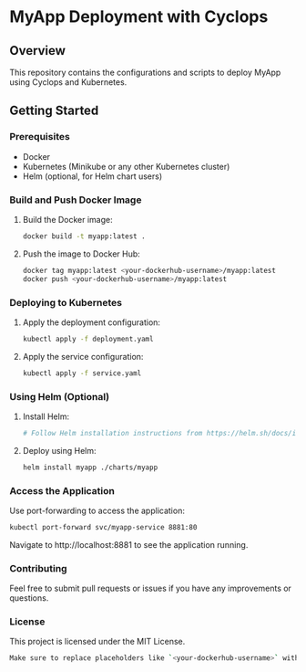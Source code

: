 # MyApp Deployment with Cyclops

## Overview

This repository contains the configurations and scripts to deploy MyApp using Cyclops and Kubernetes.

## Getting Started

### Prerequisites

- Docker
- Kubernetes (Minikube or any other Kubernetes cluster)
- Helm (optional, for Helm chart users)

### Build and Push Docker Image

1. Build the Docker image:
    ```bash
    docker build -t myapp:latest .
    ```

2. Push the image to Docker Hub:
    ```bash
    docker tag myapp:latest <your-dockerhub-username>/myapp:latest
    docker push <your-dockerhub-username>/myapp:latest
    ```

### Deploying to Kubernetes

1. Apply the deployment configuration:
    ```bash
    kubectl apply -f deployment.yaml
    ```

2. Apply the service configuration:
    ```bash
    kubectl apply -f service.yaml
    ```

### Using Helm (Optional)

1. Install Helm:
    ```bash
    # Follow Helm installation instructions from https://helm.sh/docs/intro/install/
    ```

2. Deploy using Helm:
    ```bash
    helm install myapp ./charts/myapp
    ```

### Access the Application

Use port-forwarding to access the application:
```bash
kubectl port-forward svc/myapp-service 8881:80
```
Navigate to http://localhost:8881 to see the application running.

### Contributing
Feel free to submit pull requests or issues if you have any improvements or questions.

### License
This project is licensed under the MIT License.

``` bash
Make sure to replace placeholders like `<your-dockerhub-username>` with your actual Docker Hub username or any other relevant information. This setup will help you manage your Kubernetes deployments and containerized applications effectively with Cyclops.
```
